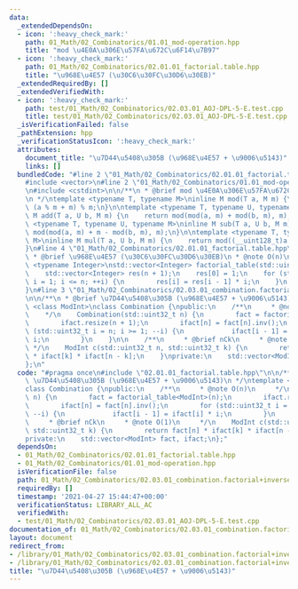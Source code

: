```yaml
---
data:
  _extendedDependsOn:
  - icon: ':heavy_check_mark:'
    path: 01_Math/02_Combinatorics/01.01_mod-operation.hpp
    title: "mod \u4E0A\u306E\u57FA\u672C\u6F14\u7B97"
  - icon: ':heavy_check_mark:'
    path: 01_Math/02_Combinatorics/02.01.01_factorial.table.hpp
    title: "\u968E\u4E57 (\u30C6\u30FC\u30D6\u30EB)"
  _extendedRequiredBy: []
  _extendedVerifiedWith:
  - icon: ':heavy_check_mark:'
    path: test/01_Math/02_Combinatorics/02.03.01_AOJ-DPL-5-E.test.cpp
    title: test/01_Math/02_Combinatorics/02.03.01_AOJ-DPL-5-E.test.cpp
  _isVerificationFailed: false
  _pathExtension: hpp
  _verificationStatusIcon: ':heavy_check_mark:'
  attributes:
    document_title: "\u7D44\u5408\u305B (\u968E\u4E57 + \u9006\u5143)"
    links: []
  bundledCode: "#line 2 \"01_Math/02_Combinatorics/02.01.01_factorial.table.hpp\"\n\
    #include <vector>\n#line 2 \"01_Math/02_Combinatorics/01.01_mod-operation.hpp\"\
    \n#include <cstdint>\n\n/**\n * @brief mod \u4E0A\u306E\u57FA\u672C\u6F14\u7B97\
    \n */\ntemplate <typename T, typename M>\ninline M mod(T a, M m) {\n    return\
    \ (a % m + m) % m;\n}\n\ntemplate <typename T, typename U, typename M>\ninline\
    \ M add(T a, U b, M m) {\n    return mod(mod(a, m) + mod(b, m), m);\n}\n\ntemplate\
    \ <typename T, typename U, typename M>\ninline M sub(T a, U b, M m) {\n    return\
    \ mod(mod(a, m) + m - mod(b, m), m);\n}\n\ntemplate <typename T, typename U, typename\
    \ M>\ninline M mul(T a, U b, M m) {\n    return mod((__uint128_t)a * b, m);\n\
    }\n#line 4 \"01_Math/02_Combinatorics/02.01.01_factorial.table.hpp\"\n\n/**\n\
    \ * @brief \u968E\u4E57 (\u30C6\u30FC\u30D6\u30EB)\n * @note O(n)\n */\ntemplate\
    \ <typename Integer>\nstd::vector<Integer> factorial_table(std::uint32_t n) {\n\
    \    std::vector<Integer> res(n + 1);\n    res[0] = 1;\n    for (std::uint32_t\
    \ i = 1; i <= n; ++i) {\n        res[i] = res[i - 1] * i;\n    }\n    return res;\n\
    }\n#line 3 \"01_Math/02_Combinatorics/02.03.01_combination.factorial+inverse.hpp\"\
    \n\n/**\n * @brief \u7D44\u5408\u305B (\u968E\u4E57 + \u9006\u5143)\n */\ntemplate\
    \ <class ModInt>\nclass Combination {\npublic:\n    /**\n     * @note O(n)\n \
    \    */\n    Combination(std::uint32_t n) {\n        fact = factorial_table<ModInt>(n);\n\
    \        ifact.resize(n + 1);\n        ifact[n] = fact[n].inv();\n        for\
    \ (std::uint32_t i = n; i >= 1; --i) {\n            ifact[i - 1] = ifact[i] *\
    \ i;\n        }\n    }\n\n    /**\n     * @brief nCk\n     * @note O(1)\n    \
    \ */\n    ModInt c(std::uint32_t n, std::uint32_t k) {\n        return fact[n]\
    \ * ifact[k] * ifact[n - k];\n    }\nprivate:\n    std::vector<ModInt> fact, ifact;\n\
    };\n"
  code: "#pragma once\n#include \"02.01.01_factorial.table.hpp\"\n\n/**\n * @brief\
    \ \u7D44\u5408\u305B (\u968E\u4E57 + \u9006\u5143)\n */\ntemplate <class ModInt>\n\
    class Combination {\npublic:\n    /**\n     * @note O(n)\n     */\n    Combination(std::uint32_t\
    \ n) {\n        fact = factorial_table<ModInt>(n);\n        ifact.resize(n + 1);\n\
    \        ifact[n] = fact[n].inv();\n        for (std::uint32_t i = n; i >= 1;\
    \ --i) {\n            ifact[i - 1] = ifact[i] * i;\n        }\n    }\n\n    /**\n\
    \     * @brief nCk\n     * @note O(1)\n     */\n    ModInt c(std::uint32_t n,\
    \ std::uint32_t k) {\n        return fact[n] * ifact[k] * ifact[n - k];\n    }\n\
    private:\n    std::vector<ModInt> fact, ifact;\n};"
  dependsOn:
  - 01_Math/02_Combinatorics/02.01.01_factorial.table.hpp
  - 01_Math/02_Combinatorics/01.01_mod-operation.hpp
  isVerificationFile: false
  path: 01_Math/02_Combinatorics/02.03.01_combination.factorial+inverse.hpp
  requiredBy: []
  timestamp: '2021-04-27 15:44:47+00:00'
  verificationStatus: LIBRARY_ALL_AC
  verifiedWith:
  - test/01_Math/02_Combinatorics/02.03.01_AOJ-DPL-5-E.test.cpp
documentation_of: 01_Math/02_Combinatorics/02.03.01_combination.factorial+inverse.hpp
layout: document
redirect_from:
- /library/01_Math/02_Combinatorics/02.03.01_combination.factorial+inverse.hpp
- /library/01_Math/02_Combinatorics/02.03.01_combination.factorial+inverse.hpp.html
title: "\u7D44\u5408\u305B (\u968E\u4E57 + \u9006\u5143)"
---
```


